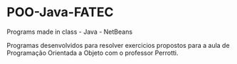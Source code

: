# POO-Java-FATEC

Programs made in class - Java - NetBeans

Programas desenvolvidos para resolver exercicios propostos para a aula de Programação Orientada a Objeto com o professor Perrotti.
